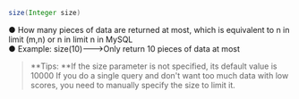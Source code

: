 ```java
size(Integer size)
```
● How many pieces of data are returned at most, which is equivalent to n in limit (m,n) or n in limit n in MySQL<br />● Example: size(10)--->Only return 10 pieces of data at most
> **Tips: **If the size parameter is not specified, its default value is 10000
> If you do a single query and don't want too much data with low scores, you need to manually specify the size to limit it.

